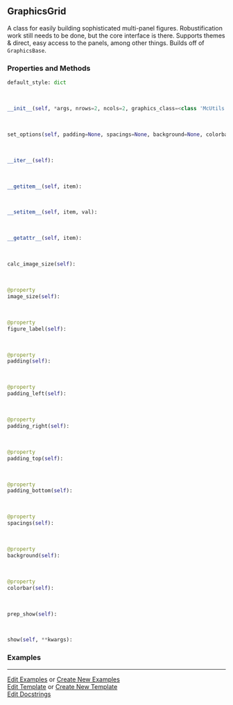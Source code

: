 ## <a id="McUtils.Plots.Graphics.GraphicsGrid">GraphicsGrid</a>
A class for easily building sophisticated multi-panel figures.
Robustification work still needs to be done, but the core interface is there.
Supports themes & direct, easy access to the panels, among other things.
Builds off of `GraphicsBase`.

### Properties and Methods
```python
default_style: dict
```
<a id="McUtils.Plots.Graphics.GraphicsGrid.__init__" class="docs-object-method">&nbsp;</a>
```python
__init__(self, *args, nrows=2, ncols=2, graphics_class=<class 'McUtils.Plots.Graphics.Graphics'>, figure=None, axes=None, subplot_kw=None, _subplot_init=None, mpl_backend=None, subimage_size=(200, 200), subimage_aspect_ratio='auto', padding=None, spacings=None, **opts): 
```

<a id="McUtils.Plots.Graphics.GraphicsGrid.set_options" class="docs-object-method">&nbsp;</a>
```python
set_options(self, padding=None, spacings=None, background=None, colorbar=None, figure_label=None, **parent_opts): 
```

<a id="McUtils.Plots.Graphics.GraphicsGrid.__iter__" class="docs-object-method">&nbsp;</a>
```python
__iter__(self): 
```

<a id="McUtils.Plots.Graphics.GraphicsGrid.__getitem__" class="docs-object-method">&nbsp;</a>
```python
__getitem__(self, item): 
```

<a id="McUtils.Plots.Graphics.GraphicsGrid.__setitem__" class="docs-object-method">&nbsp;</a>
```python
__setitem__(self, item, val): 
```

<a id="McUtils.Plots.Graphics.GraphicsGrid.__getattr__" class="docs-object-method">&nbsp;</a>
```python
__getattr__(self, item): 
```

<a id="McUtils.Plots.Graphics.GraphicsGrid.calc_image_size" class="docs-object-method">&nbsp;</a>
```python
calc_image_size(self): 
```

<a id="McUtils.Plots.Graphics.GraphicsGrid.image_size" class="docs-object-method">&nbsp;</a>
```python
@property
image_size(self): 
```

<a id="McUtils.Plots.Graphics.GraphicsGrid.figure_label" class="docs-object-method">&nbsp;</a>
```python
@property
figure_label(self): 
```

<a id="McUtils.Plots.Graphics.GraphicsGrid.padding" class="docs-object-method">&nbsp;</a>
```python
@property
padding(self): 
```

<a id="McUtils.Plots.Graphics.GraphicsGrid.padding_left" class="docs-object-method">&nbsp;</a>
```python
@property
padding_left(self): 
```

<a id="McUtils.Plots.Graphics.GraphicsGrid.padding_right" class="docs-object-method">&nbsp;</a>
```python
@property
padding_right(self): 
```

<a id="McUtils.Plots.Graphics.GraphicsGrid.padding_top" class="docs-object-method">&nbsp;</a>
```python
@property
padding_top(self): 
```

<a id="McUtils.Plots.Graphics.GraphicsGrid.padding_bottom" class="docs-object-method">&nbsp;</a>
```python
@property
padding_bottom(self): 
```

<a id="McUtils.Plots.Graphics.GraphicsGrid.spacings" class="docs-object-method">&nbsp;</a>
```python
@property
spacings(self): 
```

<a id="McUtils.Plots.Graphics.GraphicsGrid.background" class="docs-object-method">&nbsp;</a>
```python
@property
background(self): 
```

<a id="McUtils.Plots.Graphics.GraphicsGrid.colorbar" class="docs-object-method">&nbsp;</a>
```python
@property
colorbar(self): 
```

<a id="McUtils.Plots.Graphics.GraphicsGrid.prep_show" class="docs-object-method">&nbsp;</a>
```python
prep_show(self): 
```

<a id="McUtils.Plots.Graphics.GraphicsGrid.show" class="docs-object-method">&nbsp;</a>
```python
show(self, **kwargs): 
```

### Examples




___

[Edit Examples](https://github.com/McCoyGroup/McUtils/edit/edit/ci/examples/ci/docs/McUtils/Plots/Graphics/GraphicsGrid.md) or 
[Create New Examples](https://github.com/McCoyGroup/McUtils/new/edit/?filename=ci/examples/ci/docs/McUtils/Plots/Graphics/GraphicsGrid.md) <br/>
[Edit Template](https://github.com/McCoyGroup/McUtils/edit/edit/ci/docs/ci/docs/McUtils/Plots/Graphics/GraphicsGrid.md) or 
[Create New Template](https://github.com/McCoyGroup/McUtils/new/edit/?filename=ci/docs/templates/ci/docs/McUtils/Plots/Graphics/GraphicsGrid.md) <br/>
[Edit Docstrings](https://github.com/McCoyGroup/McUtils/edit/edit/McUtils/Plots/Graphics.py?message=Update%20Docs)